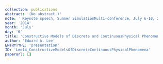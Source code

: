 ```yaml
---
collection: publications
abstract: '(No abstract.)'
note: ' Keynote speech, Summer SimulationMulti-conference, July 6-10, 2014, Monterey CA.'
year: '2014'
month: 'July'
day: '6'
title: 'Constructive Models of Discrete and ContinuousPhysical Phenomena'
author: 'Edward A. Lee'
ENTRYTYPE: 'presentation'
ID: 'Lee14_ConstructiveModelsOfDiscreteContinuousPhysicalPhenomena'
paperurl: []
---
```

